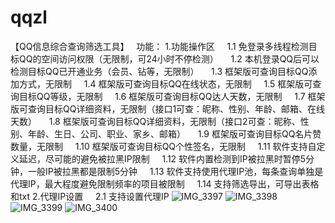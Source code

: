 # qqzl
【QQ信息综合查询筛选工具】  
功能：
1.功能操作区
    1.1 免登录多线程检测目标QQ的空间访问权限（无限制，可24小时不停检测）
    1.2 本机登录QQ后可以检测目标QQ已开通业务（会员、钻等，无限制）
    1.3 框架版可查询目标QQ添加方式，无限制
    1.4 框架版可查询目标QQ在线状态，无限制
    1.5 框架版可查询目标QQ等级，无限制
    1.6 框架版可查询目标QQ达人天数，无限制
    1.7 框架版可查询目标QQ详细资料，无限制（接口1可查：昵称、性别、年龄、邮箱、在线天数）
    1.8 框架版可查询目标QQ详细资料，无限制（接口2可查：昵称、性别、年龄、生日、公司、职业、家乡、邮箱）
    1.9 框架版可查询目标QQ名片赞数量，无限制
    1.10 框架版可查询目标QQ个性签名，无限制
    1.11 软件支持自定义延迟，尽可能的避免被拉黑IP限制
    1.12 软件内置检测到IP被拉黑时暂停5分钟，一般IP被拉黑都是限制5分钟
    1.13 软件支持使用代理IP池，每条查询单独是代理IP，最大程度避免限制频率的项目被限制
    1.14 支持筛选导出，可导出表格和txt
2.代理IP设置
    2.1 支持设置代理IP
![IMG_3397](https://github.com/user-attachments/assets/1a26c4a2-8a34-44a5-bce1-866626383c5e)
![IMG_3398](https://github.com/user-attachments/assets/fd0d5948-3e2e-4438-a634-5b4c577a6195)
![IMG_3399](https://github.com/user-attachments/assets/7f2fe3fc-4276-46c7-a23f-bc5f0d8cebc1)
![IMG_3400](https://github.com/user-attachments/assets/19f37e68-c088-44d9-a411-52b9190b463a)
